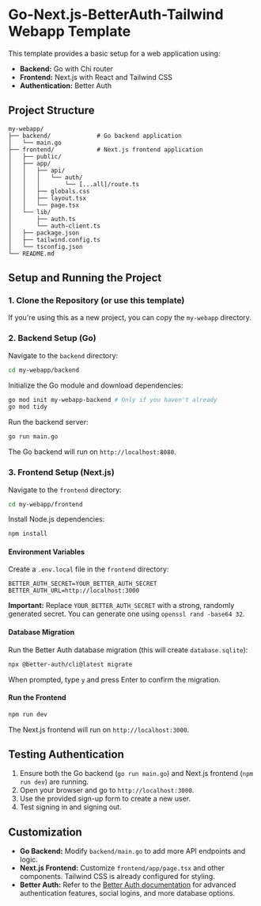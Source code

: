 # Go-Next.js-BetterAuth-Tailwind Webapp Template

This template provides a basic setup for a web application using:

- **Backend:** Go with Chi router
- **Frontend:** Next.js with React and Tailwind CSS
- **Authentication:** Better Auth

## Project Structure

```
my-webapp/
├── backend/             # Go backend application
│   └── main.go
├── frontend/            # Next.js frontend application
│   ├── public/
│   ├── app/
│   │   ├── api/
│   │   │   └── auth/
│   │   │       └── [...all]/route.ts
│   │   ├── globals.css
│   │   ├── layout.tsx
│   │   └── page.tsx
│   └── lib/
│       ├── auth.ts
│       └── auth-client.ts
│   ├── package.json
│   ├── tailwind.config.ts
│   └── tsconfig.json
└── README.md
```

## Setup and Running the Project

### 1. Clone the Repository (or use this template)

If you're using this as a new project, you can copy the `my-webapp` directory.

### 2. Backend Setup (Go)

Navigate to the `backend` directory:

```bash
cd my-webapp/backend
```

Initialize the Go module and download dependencies:

```bash
go mod init my-webapp-backend # Only if you haven't already
go mod tidy
```

Run the backend server:

```bash
go run main.go
```

The Go backend will run on `http://localhost:8080`.

### 3. Frontend Setup (Next.js)

Navigate to the `frontend` directory:

```bash
cd my-webapp/frontend
```

Install Node.js dependencies:

```bash
npm install
```

#### Environment Variables

Create a `.env.local` file in the `frontend` directory:

```
BETTER_AUTH_SECRET=YOUR_BETTER_AUTH_SECRET
BETTER_AUTH_URL=http://localhost:3000
```

**Important:** Replace `YOUR_BETTER_AUTH_SECRET` with a strong, randomly generated secret. You can generate one using `openssl rand -base64 32`.

#### Database Migration

Run the Better Auth database migration (this will create `database.sqlite`):

```bash
npx @better-auth/cli@latest migrate
```

When prompted, type `y` and press Enter to confirm the migration.

#### Run the Frontend

```bash
npm run dev
```

The Next.js frontend will run on `http://localhost:3000`.

## Testing Authentication

1.  Ensure both the Go backend (`go run main.go`) and Next.js frontend (`npm run dev`) are running.
2.  Open your browser and go to `http://localhost:3000`.
3.  Use the provided sign-up form to create a new user.
4.  Test signing in and signing out.

## Customization

-   **Go Backend:** Modify `backend/main.go` to add more API endpoints and logic.
-   **Next.js Frontend:** Customize `frontend/app/page.tsx` and other components. Tailwind CSS is already configured for styling.
-   **Better Auth:** Refer to the [Better Auth documentation](https://www.better-auth.com/docs/introduction) for advanced authentication features, social logins, and more database options.
